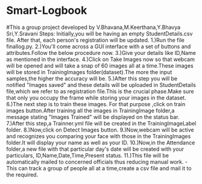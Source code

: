 # Smart-Logbook
#This a group project developed by V.Bhavana,M.Keerthana,Y.Bhavya Sri,Y.Sravani
Steps:
Initially,you will be having an empty StudentDetails.csv file. After that, each person's registration will be updated.
1.)Run the file finallog.py.
2.)You'll come across a GUI interface with a set of buttons and attributes.Follow the below procedure now.
3.)Give your details like ID,Name as mentioned in the interface.
4.)Click on Take Images now so that webcam will be opened and will take a snap of 60 images all at a time.These images will be stored in TrainingImages folder(dataset).The more the input samples,the higher the accuracy will be.
5.)After this step you will be notified "Images saved" and these details will be uploaded in StudentDetails file,which we refer to as registration file.This is the crucial phase.Make sure that only you occupy the frame while storing your images in the dataset.
6.)The next step is to train these images. For that purpose ,click on train images button.After training all the images in TrainingImage folder,a message stating "Images Trained" will be displayed on the status bar.
7.)After this step,a Trainner.yml file will be created in the TrainingImageLabel folder.
8.)Now,click on Detect Images button.
9.)Now,webcam will be active and recognizes you comparing your face with those in the TrainingImages folder.It will display your name as well as your ID.
10.)Now,in the Attendance folder,a new file with that particular day's date will be created with your particulars, ID,Name,Date,Time,Present status.
11.)This file will be automatically mailed to concerned officials thus reducing manual work.
-This can track a group of people all at a time,create a csv file and mail it to the required.
